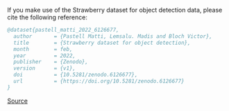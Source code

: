 If you make use of the Strawberry dataset for object detection data, please cite the following reference:

```bibtex
@dataset{pastell_matti_2022_6126677,
  author       = {Pastell Matti, Lemsalu. Madis and Bloch Victor},
  title        = {Strawberry dataset for object detection},
  month        = feb,
  year         = 2022,
  publisher    = {Zenodo},
  version      = {v1},
  doi          = {10.5281/zenodo.6126677},
  url          = {https://doi.org/10.5281/zenodo.6126677}
}
```

[Source](https://zenodo.org/record/6126677/export/hx)
